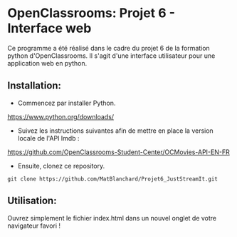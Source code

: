 # OpenClassrooms: Projet 6 - Interface web 
Ce programme a été réalisé dans le cadre du projet 6 de la formation python d'OpenClassrooms. Il s'agit d'une interface utilisateur pour une application web en python.
## Installation:
- Commencez par installer Python.

https://www.python.org/downloads/
- Suivez les instructions suivantes afin de mettre en place la version locale de l'API Imdb :

https://github.com/OpenClassrooms-Student-Center/OCMovies-API-EN-FR
- Ensuite, clonez ce repository.
```
git clone https://github.com/MatBlanchard/Projet6_JustStreamIt.git
```
## Utilisation:
Ouvrez simplement le fichier index.html dans un nouvel onglet de votre navigateur favori !
